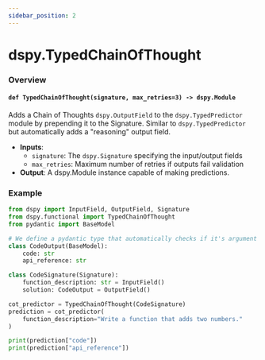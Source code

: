 ```yaml
---
sidebar_position: 2
---
```


# dspy.TypedChainOfThought

### Overview

#### `def TypedChainOfThought(signature, max_retries=3) -> dspy.Module`

Adds a Chain of Thoughts `dspy.OutputField` to the `dspy.TypedPredictor` module by prepending it to the Signature. Similar to `dspy.TypedPredictor` but automatically adds a "reasoning" output field.

* **Inputs**:
    * `signature`: The `dspy.Signature` specifying the input/output fields
    * `max_retries`: Maximum number of retries if outputs fail validation
* **Output**: A dspy.Module instance capable of making predictions.

### Example

```python
from dspy import InputField, OutputField, Signature
from dspy.functional import TypedChainOfThought
from pydantic import BaseModel

# We define a pydantic type that automatically checks if it's argument is valid python code.
class CodeOutput(BaseModel):
    code: str
    api_reference: str

class CodeSignature(Signature):
    function_description: str = InputField()
    solution: CodeOutput = OutputField()

cot_predictor = TypedChainOfThought(CodeSignature)
prediction = cot_predictor(
    function_description="Write a function that adds two numbers."
)

print(prediction["code"])
print(prediction["api_reference"])
```